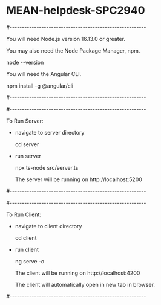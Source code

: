# MEAN-helpdesk-SPC2940

#--------------------------------------------------------

You will need Node.js version 16.13.0 or greater.

You may also need the Node Package Manager, npm.

  node --version


You will need the Angular CLI.

  npm install -g @angular/cli

#--------------------------------------------------------


#--------------------------------------------------------

To Run Server:

- navigate to server directory

  cd server


- run server

  npx ts-node src/server.ts

  The server will be running on http://localhost:5200

#--------------------------------------------------------



#--------------------------------------------------------

To Run Client:

- navigate to client directory

  cd client


- run client

  ng serve -o

  The client will be running on http://localhost:4200

  The client will automatically open in new tab in browser.

#--------------------------------------------------------
